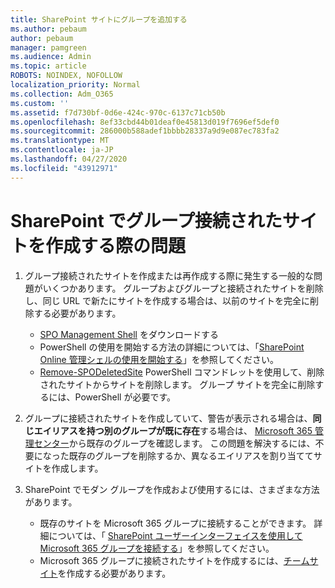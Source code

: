 ```yaml
---
title: SharePoint サイトにグループを追加する
ms.author: pebaum
author: pebaum
manager: pamgreen
ms.audience: Admin
ms.topic: article
ROBOTS: NOINDEX, NOFOLLOW
localization_priority: Normal
ms.collection: Adm_O365
ms.custom: ''
ms.assetid: f7d730bf-0d6e-424c-970c-6137c71cb50b
ms.openlocfilehash: 8ef33cbd44b01deaf0e45813d019f7696ef5def0
ms.sourcegitcommit: 286000b588adef1bbbb28337a9d9e087ec783fa2
ms.translationtype: MT
ms.contentlocale: ja-JP
ms.lasthandoff: 04/27/2020
ms.locfileid: "43912971"
---
```

# <a name="issues-when-creating-a-group-connected-site-in-sharepoint"></a>SharePoint でグループ接続されたサイトを作成する際の問題

1. グループ接続されたサイトを作成または再作成する際に発生する一般的な問題がいくつかあります。
グループおよびグループと接続されたサイトを削除し、同じ URL で新たにサイトを作成する場合は、以前のサイトを完全に削除する必要があります。

   - [SPO Management Shell](https://support.office.com/article/introduction-to-the-sharepoint-online-management-shell-c16941c3-19b4-4710-8056-34c034493429) をダウンロードする
   - PowerShell の使用を開始する方法の詳細については、「[SharePoint Online 管理シェルの使用を開始する](https://docs.microsoft.com/powershell/module/sharepoint-online/remove-sposite)」を参照してください。
   - [Remove-SPODeletedSite](https://docs.microsoft.com/powershell/module/sharepoint-online/remove-sposite?view=sharepoint-ps) PowerShell コマンドレットを使用して、削除されたサイトからサイトを削除します。 グループ サイトを完全に削除するには、PowerShell が必要です。

1. グループに接続されたサイトを作成していて、警告が表示される場合は、**同じエイリアスを持つ別のグループが既に存在**する場合は、 [Microsoft 365 管理センター](https://admin.microsoft.com/AdminPortal/Home#/groups)から既存のグループを確認します。 この問題を解決するには、不要になった既存のグループを削除するか、異なるエイリアスを割り当ててサイトを作成します。

1. SharePoint でモダン グループを作成および使用するには、さまざまな方法があります。

   - 既存のサイトを Microsoft 365 グループに接続することができます。 詳細については、「 [SharePoint ユーザーインターフェイスを使用して Microsoft 365 グループを接続する](https://docs.microsoft.com/sharepoint/dev/transform/modernize-connect-to-office365-group#connect-an-office-365-group-using-the-sharepoint-user-interface)」を参照してください。
   - Microsoft 365 グループに接続されたサイトを作成するには、[チームサイト](https://admin.microsoft.com/sharepoint)を作成する必要があります。
